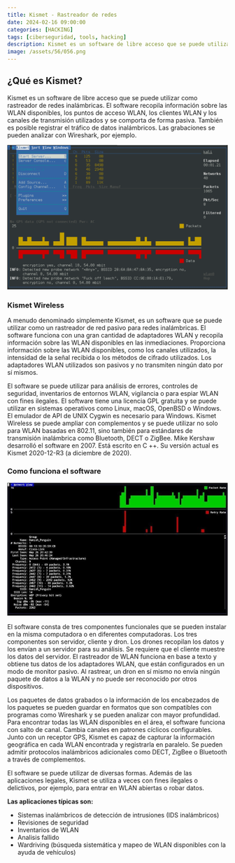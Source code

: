 ```yaml
---
title: Kismet - Rastreador de redes
date: 2024-02-16 09:00:00 
categories: [HACKING]
tags: [ciberseguridad, tools, hacking]
description: Kismet es un software de libre acceso que se puede utilizar como rastreador de redes inalámbricas.
image: /assets/56/056.png
---
```



## ¿Qué es Kismet?

Kismet es un software de libre acceso que se puede utilizar como rastreador de redes inalámbricas. El software recopila información sobre las WLAN disponibles, los puntos de acceso WLAN, los clientes WLAN y los canales de transmisión utilizados y se comporta de forma pasiva. También es posible registrar el tráfico de datos inalámbricos. Las grabaciones se pueden analizar con Wireshark, por ejemplo.

![Imagen 01](/assets/56/056.png)

### Kismet Wireless

A menudo denominado simplemente Kismet, es un software que se puede utilizar como un rastreador de red pasivo para redes inalámbricas. El software funciona con una gran cantidad de adaptadores WLAN y recopila información sobre las WLAN disponibles en las inmediaciones. Proporciona información sobre las WLAN disponibles, como los canales utilizados, la intensidad de la señal recibida o los métodos de cifrado utilizados. Los adaptadores WLAN utilizados son pasivos y no transmiten ningún dato por sí mismos.

El software se puede utilizar para análisis de errores, controles de seguridad, inventarios de entornos WLAN, vigilancia o para espiar WLAN con fines ilegales. El software tiene una licencia GPL gratuita y se puede utilizar en sistemas operativos como Linux, macOS, OpenBSD o Windows. El emulador de API de UNIX Cygwin es necesario para Windows. Kismet Wireless se puede ampliar con complementos y se puede utilizar no solo para WLAN basadas en 802.11, sino también para estándares de transmisión inalámbrica como Bluetooth, DECT o ZigBee. Mike Kershaw desarrolló el software en 2007. Está escrito en C ++. Su versión actual es Kismet 2020-12-R3 (a diciembre de 2020).

### Como funciona el software

![Imagen 02](/assets/56/056-1.jpeg)

El software consta de tres componentes funcionales que se pueden instalar en la misma computadora o en diferentes computadoras. Los tres componentes son servidor, cliente y dron. Los drones recopilan los datos y los envían a un servidor para su análisis. Se requiere que el cliente muestre los datos del servidor. El rastreador de WLAN funciona en base a texto y obtiene tus datos de los adaptadores WLAN, que están configurados en un modo de monitor pasivo. Al rastrear, un dron en sí mismo no envía ningún paquete de datos a la WLAN y no puede ser reconocido por otros dispositivos.

Los paquetes de datos grabados o la información de los encabezados de los paquetes se pueden guardar en formatos que son compatibles con programas como Wireshark y se pueden analizar con mayor profundidad. Para encontrar todas las WLAN disponibles en el área, el software funciona con salto de canal. Cambia canales en patrones cíclicos configurables. Junto con un receptor GPS, Kismet es capaz de capturar la información geográfica en cada WLAN encontrada y registrarla en paralelo. Se pueden admitir protocolos inalámbricos adicionales como DECT, ZigBee o Bluetooth a través de complementos.

El software se puede utilizar de diversas formas. Además de las aplicaciones legales, Kismet se utiliza a veces con fines ilegales o delictivos, por ejemplo, para entrar en WLAN abiertas o robar datos.

**Las aplicaciones típicas son:**

* Sistemas inalámbricos de detección de intrusiones (IDS inalámbricos)
* Revisiones de seguridad
* Inventarios de WLAN
* Analisis fallido
* Wardriving (búsqueda sistemática y mapeo de WLAN disponibles con la ayuda de vehículos)

